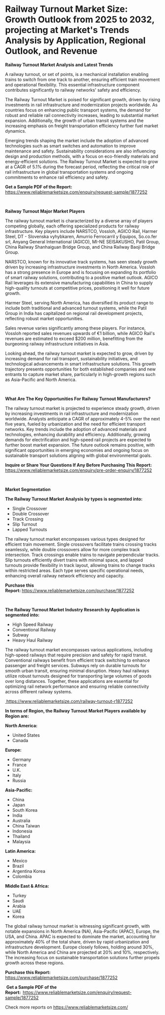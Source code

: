 <p><h1>Railway Turnout Market Size: Growth Outlook from 2025 to 2032, projecting at Market's Trends Analysis by Application, Regional Outlook, and Revenue</h1></p><p><strong>Railway Turnout Market Analysis and Latest Trends</strong></p>
<p><p>A railway turnout, or set of points, is a mechanical installation enabling trains to switch from one track to another, ensuring efficient train movement and operational flexibility. This essential infrastructure component contributes significantly to railway networks' safety and efficiency.</p><p>The Railway Turnout Market is poised for significant growth, driven by rising investments in rail infrastructure and modernization projects worldwide. As countries focus on enhancing public transport systems, the demand for robust and reliable rail connectivity increases, leading to substantial market expansion. Additionally, the growth of urban transit systems and the increasing emphasis on freight transportation efficiency further fuel market dynamics. </p><p>Emerging trends shaping the market include the adoption of advanced technologies such as smart switches and automation to improve maintenance and safety. Sustainability considerations are also influencing design and production methods, with a focus on eco-friendly materials and energy-efficient solutions. The Railway Turnout Market is expected to grow at a CAGR of 5.1% during the forecast period, reflecting the critical role of rail infrastructure in global transportation systems and ongoing commitments to enhance rail efficiency and safety.</p></p>
<p><strong>Get a Sample PDF of the Report:&nbsp;</strong> <a href="https://www.reliablemarketsize.com/enquiry/request-sample/1877252?utm_campaign=3351&utm_medium=2&utm_source=Github&utm_content=ia&utm_term=30032025&utm_id=railway-turnout">https://www.reliablemarketsize.com/enquiry/request-sample/1877252</a></p>
<p>&nbsp;</p>
<p><strong>Railway Turnout Major Market Players</strong></p>
<p><p>The railway turnout market is characterized by a diverse array of players competing globally, each offering specialized products for railway infrastructure. Key players include NARSTCO, Vossloh, AGICO Rail, Harmer Steel, DT - Slovenska vyhybkaren, Amurrio Ferrocarril y Equipos, So.co.fer srl, Anyang General International (AGICO), MI-NE SEISAKUSHO, Patil Group, China Railway Shanhaiguan Bridge Group, and China Railway Baoji Bridge Group.</p><p>NARSTCO, known for its innovative track systems, has seen steady growth driven by increasing infrastructure investments in North America. Vossloh has a strong presence in Europe and is focusing on expanding its portfolio of smart railway solutions, contributing to a positive market outlook. AGICO Rail leverages its extensive manufacturing capabilities in China to supply high-quality turnouts at competitive prices, positioning it well for future growth.</p><p>Harmer Steel, serving North America, has diversified its product range to include both traditional and advanced turnout systems, while the Patil Group in India has capitalized on regional rail development projects, reflecting robust market opportunities.</p><p>Sales revenue varies significantly among these players. For instance, Vossloh reported sales revenues upwards of €1 billion, while AGICO Rail's revenues are estimated to exceed $200 million, benefitting from the burgeoning railway infrastructure initiatives in Asia.</p><p>Looking ahead, the railway turnout market is expected to grow, driven by increasing demand for rail transport, sustainability initiatives, and technological advancements in smart infrastructure solutions. This growth trajectory presents opportunities for both established companies and new entrants to capture market share, particularly in high-growth regions such as Asia-Pacific and North America.</p></p>
<p>&nbsp;</p>
<p><strong>What Are The Key Opportunities For Railway Turnout Manufacturers?</strong></p>
<p><p>The railway turnout market is projected to experience steady growth, driven by increasing investments in rail infrastructure and modernization worldwide. Analysts anticipate a CAGR of approximately 4-5% over the next five years, fueled by urbanization and the need for efficient transport networks. Key trends include the adoption of advanced materials and technologies, enhancing durability and efficiency. Additionally, growing demands for electrification and high-speed rail projects are expected to further boost market expansion. The future outlook remains positive, with significant opportunities in emerging economies and ongoing focus on sustainable transport solutions aligning with global environmental goals.</p></p>
<p><strong>Inquire or Share Your Questions If Any Before Purchasing This Report:</strong> <a href="https://www.reliablemarketsize.com/enquiry/pre-order-enquiry/1877252?utm_campaign=3351&utm_medium=2&utm_source=Github&utm_content=ia&utm_term=30032025&utm_id=railway-turnout">https://www.reliablemarketsize.com/enquiry/pre-order-enquiry/1877252</a></p>
<p>&nbsp;</p>
<p><strong>Market Segmentation</strong></p>
<p><strong>The Railway Turnout Market Analysis by types is segmented into:</strong></p>
<p><ul><li>Single Crossover</li><li>Double Crossover</li><li>Track Crossing</li><li>Slip Turnout</li><li>Lapped Turnouts</li></ul></p>
<p><p>The railway turnout market encompasses various types designed for efficient train movement. Single crossovers facilitate trains crossing tracks seamlessly, while double crossovers allow for more complex track intersection. Track crossings enable trains to navigate perpendicular tracks. Slip turnouts efficiently divert trains with minimal space, and lapped turnouts provide flexibility in track layout, allowing trains to change tracks within restricted areas. Each type serves specific operational needs, enhancing overall railway network efficiency and capacity.</p></p>
<p><strong>Purchase this Report:&nbsp;</strong><a href="https://www.reliablemarketsize.com/purchase/1877252?utm_campaign=3351&utm_medium=2&utm_source=Github&utm_content=ia&utm_term=30032025&utm_id=railway-turnout">https://www.reliablemarketsize.com/purchase/1877252</a></p>
<p>&nbsp;</p>
<p><strong>The Railway Turnout Market Industry Research by Application is segmented into:</strong></p>
<p><ul><li>High Speed Railway</li><li>Conventional Railway</li><li>Subway</li><li>Heavy Haul Railway</li></ul></p>
<p><p>The railway turnout market encompasses various applications, including high-speed railways that require precision and safety for rapid transit. Conventional railways benefit from efficient track switching to enhance passenger and freight services. Subways rely on durable turnouts for smooth urban transit, ensuring minimal disruption. Heavy haul railways utilize robust turnouts designed for transporting large volumes of goods over long distances. Together, these applications are essential for optimizing rail network performance and ensuring reliable connectivity across different railway systems.</p></p>
<p><a href="https://www.reliablemarketsize.com/railway-turnout-r1877252?utm_campaign=3351&utm_medium=2&utm_source=Github&utm_content=ia&utm_term=30032025&utm_id=railway-turnout">&nbsp;https://www.reliablemarketsize.com/railway-turnout-r1877252</a></p>
<p><strong>In terms of Region, the Railway Turnout Market Players available by Region are:</strong></p>
<p>
    <p> <strong> North America: </strong>
        <ul>
            <li>United States</li>
            <li>Canada</li>
        </ul>
        </p> 
    <p> <strong> Europe: </strong>
        <ul>
            <li>Germany</li>
            <li>France</li>
            <li>U.K.</li>
            <li>Italy</li>
            <li>Russia</li>
        </ul>
        </p> 
    <p> <strong> Asia-Pacific: </strong>
        <ul>
            <li>China</li>
            <li>Japan</li>
            <li>South Korea</li>
            <li>India</li>
            <li>Australia</li>
            <li>China Taiwan</li>
            <li>Indonesia</li>
            <li>Thailand</li>
            <li>Malaysia</li>
        </ul>
        </p> 
    <p> <strong> Latin America: </strong>
        <ul>
            <li>Mexico</li>
            <li>Brazil</li>
            <li>Argentina Korea</li>
            <li>Colombia</li>
        </ul>
        </p> 
    <p> <strong> Middle East & Africa: </strong>
        <ul>
            <li>Turkey</li>
            <li>Saudi</li>
            <li>Arabia</li>
            <li>UAE</li>
            <li>Korea</li>
        </ul>
    </p>
    </p>
<p><p>The global railway turnout market is witnessing significant growth, with notable expansions in North America (NA), Asia-Pacific (APAC), Europe, the USA, and China. APAC is expected to dominate the market, accounting for approximately 40% of the total share, driven by rapid urbanization and infrastructure development. Europe closely follows, holding around 30%, while North America and China are projected at 20% and 10%, respectively. The increasing focus on sustainable transportation solutions further propels growth across these regions.</p></p>
<p><strong>Purchase this Report: </strong><a href="https://www.reliablemarketsize.com/purchase/1877252?utm_campaign=3351&utm_medium=2&utm_source=Github&utm_content=ia&utm_term=30032025&utm_id=railway-turnout">https://www.reliablemarketsize.com/purchase/1877252</a></p>
<p>&nbsp;<strong>Get a Sample PDF of the Report:&nbsp;&nbsp;</strong><a href="https://www.reliablemarketsize.com/enquiry/request-sample/1877252?utm_campaign=3351&utm_medium=2&utm_source=Github&utm_content=ia&utm_term=30032025&utm_id=railway-turnout">https://www.reliablemarketsize.com/enquiry/request-sample/1877252</a></p>
<p><strong></strong></p>
<p>Check more reports on <a href="https://www.reliablemarketsize.com/?utm_campaign=3351&utm_medium=2&utm_source=Github&utm_content=ia&utm_term=30032025&utm_id=railway-turnout">https://www.reliablemarketsize.com/</a></p>